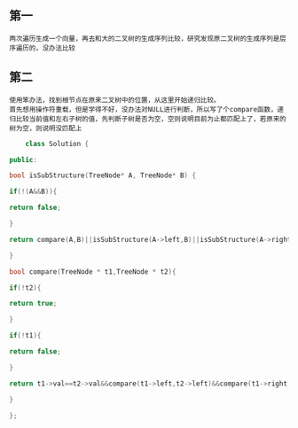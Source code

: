 ## 第一
	两次遍历生成一个向量，再去和大的二叉树的生成序列比较，研究发现原二叉树的生成序列是层序遍历的，没办法比较
## 第二
	使用笨办法，找到根节点在原来二叉树中的位置，从这里开始递归比较。
	首先想用操作符重载，但是学得不好，没办法对NULL进行判断，所以写了个compare函数，递归比较当前值和左右子树的值，先判断子树是否为空，空则说明目前为止都匹配上了，若原来的树为空，则说明没匹配上
``` C++
	class Solution {

public:

bool isSubStructure(TreeNode* A, TreeNode* B) {

if(!(A&&B)){

return false;

}

return compare(A,B)||isSubStructure(A->left,B)||isSubStructure(A->right,B);

}

bool compare(TreeNode * t1,TreeNode * t2){

if(!t2){

return true;

}

if(!t1){

return false;

}

return t1->val==t2->val&&compare(t1->left,t2->left)&&compare(t1->right,t2->right);

}

};
```